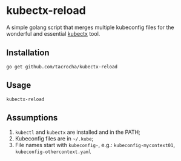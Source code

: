 # kubectx-reload
A simple golang script that merges multiple kubeconfig files for the wonderful and essential [kubectx](https://github.com/ahmetb/kubectx) tool.

## Installation 

```shell
go get github.com/tacrocha/kubectx-reload
```

## Usage

```shell
kubectx-reload
```

## Assumptions

1. `kubectl` and `kubectx` are installed and in the PATH;
2. Kubeconfig files are in `~/.kube`;
3. File names start with `kubeconfig-`, e.g.: `kubeconfig-mycontext01`, `kubeconfig-othercontext.yaml`
